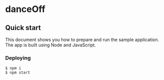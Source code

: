 # danceOff

## Quick start

This document shows you how to prepare and run the sample application. The app is built using Node and JavaScript.

### Deploying
```
$ npm i
$ npm start
```
